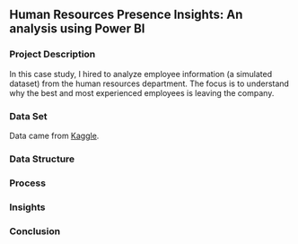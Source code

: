 ## Human Resources Presence Insights: An analysis using Power BI

### Project Description
In this case study, I hired to analyze employee information (a simulated dataset) from the human resources department. 
The focus is to understand why the best and most experienced employees is leaving the company.


### Data Set
Data came from [Kaggle](https://www.kaggle.com/datasets/colara/human-resource).

### Data Structure


### Process


### Insights


### Conclusion

